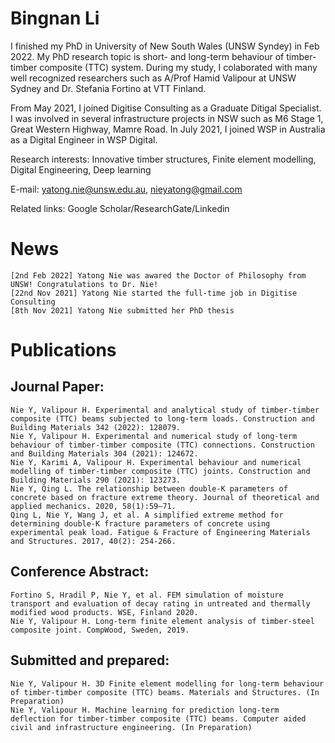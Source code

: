 # Bingnan Li

I finished my PhD in University of New South Wales (UNSW Syndey) in Feb 2022. My PhD research topic is short- and long-term behaviour of timber-timber composite (TTC) system. During my study, I colaborated with many well recognized researchers such as A/Prof Hamid Valipour at UNSW Sydney and Dr. Stefania Fortino at VTT Finland.

From May 2021, I joined Digitise Consulting as a Graduate Ditigal Specialist. I was involved in several infrastructure projects in NSW such as M6 Stage 1, Great Western Highway, Mamre Road. In July 2021, I joined WSP in Australia as a Digital Engineer in WSP Digital.

Research interests: Innovative timber structures, Finite element modelling, Digital Engineering, Deep learning

E-mail: yatong.nie@unsw.edu.au, nieyatong@gmail.com

Related links: Google Scholar/ResearchGate/Linkedin

# News

    [2nd Feb 2022] Yatong Nie was awared the Doctor of Philosophy from UNSW! Congratulations to Dr. Nie!
    [22nd Nov 2021] Yatong Nie started the full-time job in Digitise Consulting
    [8th Nov 2021] Yatong Nie submitted her PhD thesis

# Publications

## Journal Paper:

    Nie Y, Valipour H. Experimental and analytical study of timber-timber composite (TTC) beams subjected to long-term loads. Construction and Building Materials 342 (2022): 128079.
    Nie Y, Valipour H. Experimental and numerical study of long-term behaviour of timber-timber composite (TTC) connections. Construction and Building Materials 304 (2021): 124672.
    Nie Y, Karimi A, Valipour H. Experimental behaviour and numerical modelling of timber-timber composite (TTC) joints. Construction and Building Materials 290 (2021): 123273.
    Nie Y, Qing L. The relationship between double-K parameters of concrete based on fracture extreme theory. Journal of theoretical and applied mechanics. 2020, 58(1):59–71.
    Qing L, Nie Y, Wang J, et al. A simplified extreme method for determining double-K fracture parameters of concrete using experimental peak load. Fatigue & Fracture of Engineering Materials and Structures. 2017, 40(2): 254-266.

## Conference Abstract:

    Fortino S, Hradil P, Nie Y, et al. FEM simulation of moisture transport and evaluation of decay rating in untreated and thermally modified wood products. WSE, Finland 2020.
    Nie Y, Valipour H. Long-term finite element analysis of timber-steel composite joint. CompWood, Sweden, 2019.

## Submitted and prepared:

    Nie Y, Valipour H. 3D Finite element modelling for long-term behaviour of timber-timber composite (TTC) beams. Materials and Structures. (In Preparation)
    Nie Y, Valipour H. Machine learning for prediction long-term deflection for timber-timber composite (TTC) beams. Computer aided civil and infrastructure engineering. (In Preparation)
